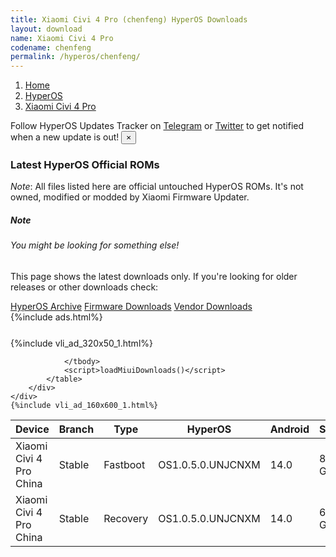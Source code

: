 ```yaml
---
title: Xiaomi Civi 4 Pro (chenfeng) HyperOS Downloads
layout: download
name: Xiaomi Civi 4 Pro
codename: chenfeng
permalink: /hyperos/chenfeng/
---
```

<nav aria-label="breadcrumb">
    <ol class="breadcrumb">
        <li class="breadcrumb-item"><a href="/">Home</a></li>
        <li class="breadcrumb-item"><a href="/hyperos/">HyperOS</a></li>
        <li class="breadcrumb-item active" aria-current="page"><a href="/hyperos/chenfeng/">Xiaomi Civi 4 Pro</a></li>
    </ol>
</nav>
<div class="alert alert-primary alert-dismissible fade show" role="alert">
    Follow HyperOS Updates Tracker on <a href="https://t.me/MIUIUpdatesTracker" class="alert-link">Telegram</a>
     or <a href="https://twitter.com/MiFwUpdater" class="alert-link">Twitter</a> to get notified when a new update is out!
    <button type="button" class="close" data-dismiss="alert" aria-label="Close">
        <span aria-hidden="true">&times;</span>
    </button>
</div>

### Latest HyperOS Official ROMs
*Note*: All files listed here are official untouched HyperOS ROMs. It's not owned, modified or modded by Xiaomi Firmware Updater.
<div class="card">
  <div class="card-body">
    <h5 class="card-title">Note</h5>
    <h6 class="card-subtitle mb-2 text-muted">You might be looking for something else!</h6>
    <p class="card-text">This page shows the latest downloads only.
     If you're looking for older releases or other downloads check:</p>
    <a href="/archive/hyperos/chenfeng/" class="card-link">HyperOS Archive</a>
    <a href="/firmware/chenfeng/" class="card-link">Firmware Downloads</a>
    <a href="/vendor/chenfeng/" class="card-link">Vendor Downloads</a>
  </div>
</div>
{%include ads.html%}
<div class="row justify-content-center">
    <div class="col-10">
        <div class="table-responsive-md" style="margin-top: 25px;">
            {%include vli_ad_320x50_1.html%}
            <table id="miui" class="display dt-responsive nowrap compact table table-striped table-hover table-sm">
                <thead class="thead-dark">
                    <tr>
                        <th data-ref="device">Device</th>
                        <th data-ref="branch">Branch</th>
                        <th data-ref="type">Type</th>
                        <th data-ref="miui">HyperOS</th>
                        <th data-ref="android">Android</th>
                        <th data-ref="size">Size</th>
                        <th data-ref="size">Date</th>
                        <th data-ref="link">Link</th>
                    </tr>
                </thead>
                <tbody>
                <tr><td>Xiaomi Civi 4 Pro China</td><td>Stable</td><td>Fastboot</td><td>OS1.0.5.0.UNJCNXM</td><td>14.0</td><td>8.6 GB</td><td>2024-03-26</td><td><a href="/hyperos/chenfeng/stable/OS1.0.5.0.UNJCNXM/">Download</a></td></tr>
<tr><td>Xiaomi Civi 4 Pro China</td><td>Stable</td><td>Recovery</td><td>OS1.0.5.0.UNJCNXM</td><td>14.0</td><td>6.7 GB</td><td>2024-04-02</td><td><a href="/hyperos/chenfeng/stable/OS1.0.5.0.UNJCNXM/">Download</a></td></tr>

                </tbody>
                <script>loadMiuiDownloads()</script>
            </table>
        </div>
    </div>
    {%include vli_ad_160x600_1.html%}
</div>
